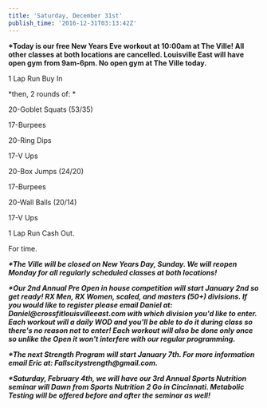```yaml
---
title: 'Saturday, December 31st'
publish_time: '2016-12-31T03:13:42Z'
---
```


**\*Today is our free New Years Eve workout at 10:00am at The Ville! All
other classes at both locations are cancelled. Louisville East will have
open gym from 9am-6pm. No open gym at The Ville today.**

1 Lap Run Buy In

*then, 2 rounds of: *

20-Goblet Squats (53/35)

17-Burpees

20-Ring Dips

17-V Ups

20-Box Jumps (24/20)

17-Burpees

20-Wall Balls (20/14)

17-V Ups

1 Lap Run Cash Out.

For time.

***\*The Ville will be closed on New Years Day, Sunday. We will reopen
Monday for all regularly scheduled classes at both locations!***

***\*Our 2nd Annual Pre Open in house competition will start January 2nd
so get ready! RX Men, RX Women, scaled, and masters (50+) divisions. If
you would like to register please email Daniel at:
Daniel\@crossfitlouisvilleeast.com with which division you'd like to
enter. Each workout will a daily WOD and you'll be able to do it during
class so there's no reason not to enter! Each workout will also be done
only once so unlike the Open it won't interfere with our regular
programming.***

***\*The next Strength Program will start January 7th. For more
information email Eric at: Fallscitystrength\@gmail.com.***

***\*Saturday, February 4th, we will have our 3rd Annual Sports
Nutrition seminar will Dawn from Sports Nutrition 2 Go in Cincinnati.
Metabolic Testing will be offered before and after the seminar as
well!***
